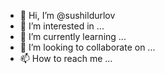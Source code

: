- 👋 Hi, I’m @sushildurlov
- 👀 I’m interested in ...
- 🌱 I’m currently learning ...
- 💞️ I’m looking to collaborate on ...
- 📫 How to reach me ...

<!---
sushildurlov/sushildurlov is a ✨ special ✨ repository because its `README.md` (this file) appears on your GitHub profile.
You can click the Preview link to take a look at your changes.
--->
